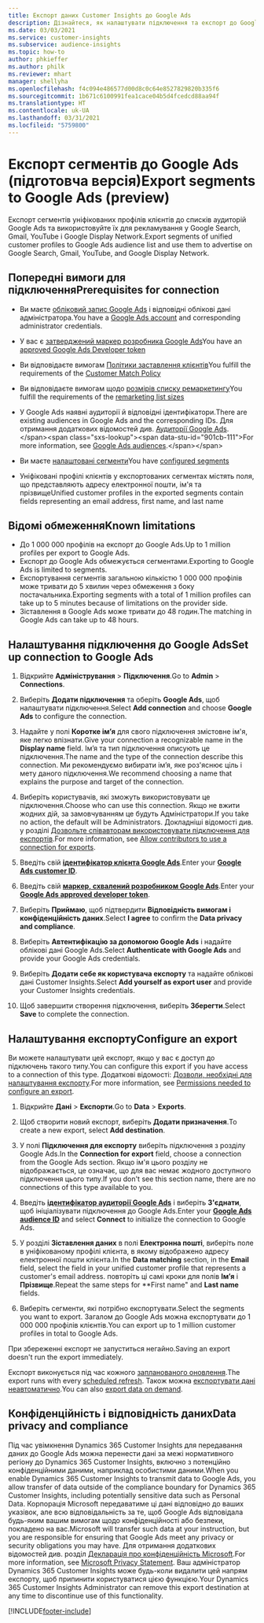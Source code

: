 ```yaml
---
title: Експорт даних Customer Insights до Google Ads
description: Дізнайтеся, як налаштувати підключення та експорт до Google Ads.
ms.date: 03/03/2021
ms.service: customer-insights
ms.subservice: audience-insights
ms.topic: how-to
author: phkieffer
ms.author: philk
ms.reviewer: mhart
manager: shellyha
ms.openlocfilehash: f4c094e486577d00d8c0c64e8527829820b335f6
ms.sourcegitcommit: 1b671c6100991fea1cace04b5d4fcedcd88aa94f
ms.translationtype: HT
ms.contentlocale: uk-UA
ms.lasthandoff: 03/31/2021
ms.locfileid: "5759800"
---
```

# <a name="export-segments-to-google-ads-preview"></a><span data-ttu-id="901cb-103">Експорт сегментів до Google Ads (підготовча версія)</span><span class="sxs-lookup"><span data-stu-id="901cb-103">Export segments to Google Ads (preview)</span></span>

<span data-ttu-id="901cb-104">Експорт сегментів уніфікованих профілів клієнтів до списків аудиторій Google Ads та використовуйте їх для рекламування у Google Search, Gmail, YouTube і Google Display Network.</span><span class="sxs-lookup"><span data-stu-id="901cb-104">Export segments of unified customer profiles to Google Ads audience list and use them to advertise on Google Search, Gmail, YouTube, and Google Display Network.</span></span> 

## <a name="prerequisites-for-connection"></a><span data-ttu-id="901cb-105">Попередні вимоги для підключення</span><span class="sxs-lookup"><span data-stu-id="901cb-105">Prerequisites for connection</span></span>

-   <span data-ttu-id="901cb-106">Ви маєте [обліковий запис Google Ads](https://ads.google.com/) і відповідні облікові дані адміністратора.</span><span class="sxs-lookup"><span data-stu-id="901cb-106">You have a [Google Ads account](https://ads.google.com/) and corresponding administrator credentials.</span></span>
-   <span data-ttu-id="901cb-107">У вас є [затверджений маркер розробника Google Ads](https://developers.google.com/google-ads/api/docs/first-call/dev-token)</span><span class="sxs-lookup"><span data-stu-id="901cb-107">You have an [approved Google Ads Developer token](https://developers.google.com/google-ads/api/docs/first-call/dev-token)</span></span> 
-   <span data-ttu-id="901cb-108">Ви відповідаєте вимогам [Політики заставлення клієнтів](https://support.google.com/adspolicy/answer/6299717)</span><span class="sxs-lookup"><span data-stu-id="901cb-108">You fulfill the requirements of the [Customer Match Policy](https://support.google.com/adspolicy/answer/6299717)</span></span>
-   <span data-ttu-id="901cb-109">Ви відповідаєте вимогам щодо [розмірів списку ремаркетингу](https://support.google.com/google-ads/answer/7558048)</span><span class="sxs-lookup"><span data-stu-id="901cb-109">You fulfill the requirements of the [remarketing list sizes](https://support.google.com/google-ads/answer/7558048)</span></span> 

-   <span data-ttu-id="901cb-110">У Google Ads наявні аудиторії й відповідні ідентифікатори.</span><span class="sxs-lookup"><span data-stu-id="901cb-110">There are existing audiences in Google Ads and the corresponding IDs.</span></span> <span data-ttu-id="901cb-111">Для отримання додаткових відомостей див. [Аудиторії Google Ads](https://support.google.com/google-ads/answer/7558048?hl=en#:~:text=Audience%20lists%20is%20a%20section,Display%20Network%20through%20remarketing%20campaigns.).</span><span class="sxs-lookup"><span data-stu-id="901cb-111">For more information, see [Google Ads audiences](https://support.google.com/google-ads/answer/7558048?hl=en#:~:text=Audience%20lists%20is%20a%20section,Display%20Network%20through%20remarketing%20campaigns.).</span></span>
-   <span data-ttu-id="901cb-112">Ви маєте [налаштовані сегменти](segments.md)</span><span class="sxs-lookup"><span data-stu-id="901cb-112">You have [configured segments](segments.md)</span></span>
-   <span data-ttu-id="901cb-113">Уніфіковані профілі клієнтів у експортованих сегментах містять поля, що представляють адресу електронної пошти, ім'я та прізвище</span><span class="sxs-lookup"><span data-stu-id="901cb-113">Unified customer profiles in the exported segments contain fields representing an email address, first name, and last name</span></span>

## <a name="known-limitations"></a><span data-ttu-id="901cb-114">Відомі обмеження</span><span class="sxs-lookup"><span data-stu-id="901cb-114">Known limitations</span></span>

- <span data-ttu-id="901cb-115">До 1 000 000 профілів на експорт до Google Ads.</span><span class="sxs-lookup"><span data-stu-id="901cb-115">Up to 1 million profiles per export to Google Ads.</span></span>
- <span data-ttu-id="901cb-116">Експорт до Google Ads обмежується сегментами.</span><span class="sxs-lookup"><span data-stu-id="901cb-116">Exporting to Google Ads is limited to segments.</span></span>
- <span data-ttu-id="901cb-117">Експортування сегментів загальною кількістю 1 000 000 профілів може тривати до 5 хвилин через обмеження з боку постачальника.</span><span class="sxs-lookup"><span data-stu-id="901cb-117">Exporting segments with a total of 1 million profiles can take up to 5 minutes because of limitations on the provider side.</span></span> 
- <span data-ttu-id="901cb-118">Зіставлення в Google Ads може тривати до 48 годин.</span><span class="sxs-lookup"><span data-stu-id="901cb-118">The matching in Google Ads can take up to 48 hours.</span></span>

## <a name="set-up-connection-to-google-ads"></a><span data-ttu-id="901cb-119">Налаштування підключення до Google Ads</span><span class="sxs-lookup"><span data-stu-id="901cb-119">Set up connection to Google Ads</span></span>

1. <span data-ttu-id="901cb-120">Відкрийте **Адміністрування** > **Підключення**.</span><span class="sxs-lookup"><span data-stu-id="901cb-120">Go to **Admin** > **Connections**.</span></span>

1. <span data-ttu-id="901cb-121">Виберіть **Додати підключення** та оберіть **Google Ads**, щоб налаштувати підключення.</span><span class="sxs-lookup"><span data-stu-id="901cb-121">Select **Add connection** and choose **Google Ads** to configure the connection.</span></span>

1. <span data-ttu-id="901cb-122">Надайте у полі **Коротке ім’я** для свого підключення змістовне ім'я, яке легко впізнати.</span><span class="sxs-lookup"><span data-stu-id="901cb-122">Give your connection a recognizable name in the **Display name** field.</span></span> <span data-ttu-id="901cb-123">Ім’я та тип підключення описують це підключення.</span><span class="sxs-lookup"><span data-stu-id="901cb-123">The name and the type of the connection describe this connection.</span></span> <span data-ttu-id="901cb-124">Ми рекомендуємо вибирати ім’я, яке роз'яснює ціль і мету даного підключення.</span><span class="sxs-lookup"><span data-stu-id="901cb-124">We recommend choosing a name that explains the purpose and target of the connection.</span></span>

1. <span data-ttu-id="901cb-125">Виберіть користувачів, які зможуть використовувати це підключення.</span><span class="sxs-lookup"><span data-stu-id="901cb-125">Choose who can use this connection.</span></span> <span data-ttu-id="901cb-126">Якщо не вжити жодних дій, за замовчуванням це будуть Адміністратори.</span><span class="sxs-lookup"><span data-stu-id="901cb-126">If you take no action, the default will be Administrators.</span></span> <span data-ttu-id="901cb-127">Докладніші відомості див. у розділі [Дозвольте співавторам використовувати підключення для експортів](connections.md#allow-contributors-to-use-a-connection-for-exports).</span><span class="sxs-lookup"><span data-stu-id="901cb-127">For more information, see [Allow contributors to use a connection for exports](connections.md#allow-contributors-to-use-a-connection-for-exports).</span></span>

1. <span data-ttu-id="901cb-128">Введіть свій **[ідентифікатор клієнта Google Ads](https://support.google.com/google-ads/answer/1704344)**.</span><span class="sxs-lookup"><span data-stu-id="901cb-128">Enter your **[Google Ads customer ID](https://support.google.com/google-ads/answer/1704344)**.</span></span>

1. <span data-ttu-id="901cb-129">Введіть свій **[маркер, схвалений розробником Google Ads](https://developers.google.com/google-ads/api/docs/first-call/dev-token)**.</span><span class="sxs-lookup"><span data-stu-id="901cb-129">Enter your **[Google Ads approved developer token](https://developers.google.com/google-ads/api/docs/first-call/dev-token)**.</span></span>

1. <span data-ttu-id="901cb-130">Виберіть **Приймаю**, щоб підтвердити **Відповідність вимогам і конфіденційність даних**.</span><span class="sxs-lookup"><span data-stu-id="901cb-130">Select **I agree** to confirm the **Data privacy and compliance**.</span></span>

1. <span data-ttu-id="901cb-131">Виберіть **Автентифікацію за допомогою Google Ads** і надайте облікові дані Google Ads.</span><span class="sxs-lookup"><span data-stu-id="901cb-131">Select **Authenticate with Google Ads** and provide your Google Ads credentials.</span></span>

1. <span data-ttu-id="901cb-132">Виберіть **Додати себе як користувача експорту** та надайте облікові дані Customer Insights.</span><span class="sxs-lookup"><span data-stu-id="901cb-132">Select **Add yourself as export user** and provide your Customer Insights credentials.</span></span>

1. <span data-ttu-id="901cb-133">Щоб завершити створення підключення, виберіть **Зберегти**.</span><span class="sxs-lookup"><span data-stu-id="901cb-133">Select **Save** to complete the connection.</span></span> 

## <a name="configure-an-export"></a><span data-ttu-id="901cb-134">Налаштування експорту</span><span class="sxs-lookup"><span data-stu-id="901cb-134">Configure an export</span></span>

<span data-ttu-id="901cb-135">Ви можете налаштувати цей експорт, якщо у вас є доступ до підключень такого типу.</span><span class="sxs-lookup"><span data-stu-id="901cb-135">You can configure this export if you have access to a connection of this type.</span></span> <span data-ttu-id="901cb-136">Додаткові відомості: [Дозволи, необхідні для налаштування експорту](export-destinations.md#set-up-a-new-export).</span><span class="sxs-lookup"><span data-stu-id="901cb-136">For more information, see [Permissions needed to configure an export](export-destinations.md#set-up-a-new-export).</span></span>

1. <span data-ttu-id="901cb-137">Відкрийте **Дані** > **Експорти**.</span><span class="sxs-lookup"><span data-stu-id="901cb-137">Go to **Data** > **Exports**.</span></span>

1. <span data-ttu-id="901cb-138">Щоб створити новий експорт, виберіть **Додати призначення**.</span><span class="sxs-lookup"><span data-stu-id="901cb-138">To create a new export, select **Add destination**.</span></span>

1. <span data-ttu-id="901cb-139">У полі **Підключення для експорту** виберіть підключення з розділу Google Ads.</span><span class="sxs-lookup"><span data-stu-id="901cb-139">In the **Connection for export** field, choose a connection from the Google Ads section.</span></span> <span data-ttu-id="901cb-140">Якщо ім'я цього розділу не відображається, це означає, що для вас немає жодного доступного підключення цього типу.</span><span class="sxs-lookup"><span data-stu-id="901cb-140">If you don't see this section name, there are no connections of this type available to you.</span></span>

1. <span data-ttu-id="901cb-141">Введіть **[ідентифікатор аудиторії Google Ads](https://support.google.com/google-ads/answer/7558048?hl=en#:~:text=Audience%20lists%20is%20a%20section,Display%20Network%20through%20remarketing%20campaigns.)** і виберіть **З'єднати**, щоб ініціалізувати підключення до Google Ads.</span><span class="sxs-lookup"><span data-stu-id="901cb-141">Enter your **[Google Ads audience ID](https://support.google.com/google-ads/answer/7558048?hl=en#:~:text=Audience%20lists%20is%20a%20section,Display%20Network%20through%20remarketing%20campaigns.)** and select **Connect** to initialize the connection to Google Ads.</span></span>

1. <span data-ttu-id="901cb-142">У розділі **Зіставлення даних** в полі **Електронна пошті**, виберіть поле в уніфікованому профілі клієнта, в якому відображено адресу електронної пошти клієнта.</span><span class="sxs-lookup"><span data-stu-id="901cb-142">In the **Data matching** section, in the **Email** field, select the field in your unified customer profile that represents a customer's email address.</span></span> <span data-ttu-id="901cb-143">повторіть ці самі кроки для полів **Ім’я** і **Прізвище**.</span><span class="sxs-lookup"><span data-stu-id="901cb-143">Repeat the same steps for \*\*First name" and **Last name** fields.</span></span>

1. <span data-ttu-id="901cb-144">Виберіть сегменти, які потрібно експортувати.</span><span class="sxs-lookup"><span data-stu-id="901cb-144">Select the segments you want to export.</span></span> <span data-ttu-id="901cb-145">Загалом до Google Ads можна експортувати до 1 000 000 профілів клієнтів.</span><span class="sxs-lookup"><span data-stu-id="901cb-145">You can export up to 1 million customer profiles in total to Google Ads.</span></span>

<span data-ttu-id="901cb-146">При збереженні експорт не запуститься негайно.</span><span class="sxs-lookup"><span data-stu-id="901cb-146">Saving an export doesn't run the export immediately.</span></span>

<span data-ttu-id="901cb-147">Експорт виконується під час кожного [запланованого оновлення](system.md#schedule-tab).</span><span class="sxs-lookup"><span data-stu-id="901cb-147">The export runs with every [scheduled refresh](system.md#schedule-tab).</span></span> <span data-ttu-id="901cb-148">Також можна [експортувати дані неавтоматично](export-destinations.md#run-exports-on-demand).</span><span class="sxs-lookup"><span data-stu-id="901cb-148">You can also [export data on demand](export-destinations.md#run-exports-on-demand).</span></span> 

## <a name="data-privacy-and-compliance"></a><span data-ttu-id="901cb-149">Конфіденційність і відповідність даних</span><span class="sxs-lookup"><span data-stu-id="901cb-149">Data privacy and compliance</span></span>

<span data-ttu-id="901cb-150">Під час увімкнення Dynamics 365 Customer Insights для передавання даних до Google Ads можна перенести дані за межі нормативного регіону до Dynamics 365 Customer Insights, включно з потенційно конфіденційними даними, наприклад особистими даними.</span><span class="sxs-lookup"><span data-stu-id="901cb-150">When you enable Dynamics 365 Customer Insights to transmit data to Google Ads, you allow transfer of data outside of the compliance boundary for Dynamics 365 Customer Insights, including potentially sensitive data such as Personal Data.</span></span> <span data-ttu-id="901cb-151">Корпорація Microsoft передаватиме ці дані відповідно до ваших указівок, але всю відповідальність за те, щоб Google Ads відповідала будь-яким вашим вимогам щодо конфіденційності або безпеки, покладено на вас.</span><span class="sxs-lookup"><span data-stu-id="901cb-151">Microsoft will transfer such data at your instruction, but you are responsible for ensuring that Google Ads meet any privacy or security obligations you may have.</span></span> <span data-ttu-id="901cb-152">Для отримання додаткових відомостей див. розділ [Декларація про конфіденційність Microsoft](https://go.microsoft.com/fwlink/?linkid=396732).</span><span class="sxs-lookup"><span data-stu-id="901cb-152">For more information, see [Microsoft Privacy Statement](https://go.microsoft.com/fwlink/?linkid=396732).</span></span>
<span data-ttu-id="901cb-153">Ваш адміністратор Dynamics 365 Customer Insights може будь-коли видалити цей напрям експорту, щоб припинити користуватися цією функцією.</span><span class="sxs-lookup"><span data-stu-id="901cb-153">Your Dynamics 365 Customer Insights Administrator can remove this export destination at any time to discontinue use of this functionality.</span></span>


[!INCLUDE[footer-include](../includes/footer-banner.md)]
